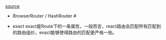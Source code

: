 [source](https://www.zcfy.cc/article/react-router-v4-the-complete-guide-mdash-sitepoint-4448.html)


- BrowserRouter   /
  HashRouter  #

- exact 
exact是Route下的一条属性，一般而言，react路由会匹配所有匹配到的路由组价，exact能够使得路由的匹配更严格一些。
